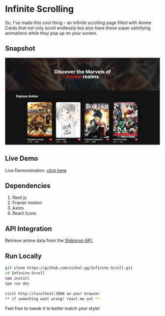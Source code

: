 # Infinite Scrolling

So, I've made this cool thing - an infinite scrolling page filled with Anime Cards that not only scroll endlessly but also have these super satisfying animations while they pop up on your screen.

## Snapshot
![screenshot](public/screenshot.jpg)

## Live Demo
Live Demonstration. [click here]()

## Dependencies

1. Next js
2. Framer motion
3. Axios
4. React Icons

## API Integration
Retrieve anime data from the [Shikimori API.](https://shikimori.one/api/animes?page=1&limit=20&order=popularity)


## Run Locally

```bash
git clone https://github.com/vishal-gg/Infinite-Scroll.git
cd Infinite-Scroll
npm install
npm run dev

visit http://localhost:3000 on your browser
** if something went wrong! react me out **
```


Feel free to tweak it to better match your style!